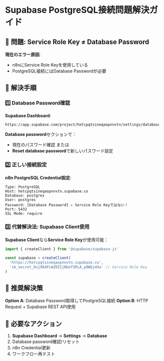 # Supabase PostgreSQL接続問題解決ガイド

## 🚨 問題: Service Role Key ≠ Database Password

**現在のエラー原因**: 
- n8nにService Role Keyを使用している
- PostgreSQL接続にはDatabase Passwordが必要

## 🔧 解決手順

### 1️⃣ Database Password確認
**Supabase Dashboard**:
```
https://app.supabase.com/project/hetcpqtsineqaopnnvtn/settings/database
```

**Database password**セクションで：
- 現在のパスワード確認 または
- **Reset database password**で新しいパスワード設定

### 2️⃣ 正しい接続設定

**n8n PostgreSQL Credential設定**:
```
Type: PostgreSQL
Host: hetcpqtsineqaopnnvtn.supabase.co
Database: postgres
User: postgres
Password: [Database Password] ← Service Role Keyではない！
Port: 5432
SSL Mode: require
```

### 3️⃣ 代替解決法: Supabase Client使用

**Supabase Client**なら**Service Role Key**が使用可能：
```javascript
import { createClient } from '@supabase/supabase-js'

const supabase = createClient(
  'https://hetcpqtsineqaopnnvtn.supabase.co',
  'sb_secret_Duj9K4FLWZDIIjNbef5RLA_p0Wbj4Xa' // Service Role Key
)
```

## 🎯 推奨解決策

**Option A**: Database Password取得してPostgreSQL接続
**Option B**: HTTP Request + Supabase REST API使用

## 🔗 必要なアクション

1. **Supabase Dashboard** → **Settings** → **Database**
2. Database password確認/リセット
3. n8n Credential更新
4. ワークフロー再テスト